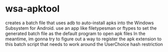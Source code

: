# wsa-apktool
creates a batch file that uses adb to auto-install apks into the Windows Subsystem for Android.
use an app like filetypesman or ftypes to  set the generated batch file as the default program to open apk files
In the meantime, im gonna try to figure out a way to register the apk extension to this batch script that needs to work around the UserChoice hash restriction
